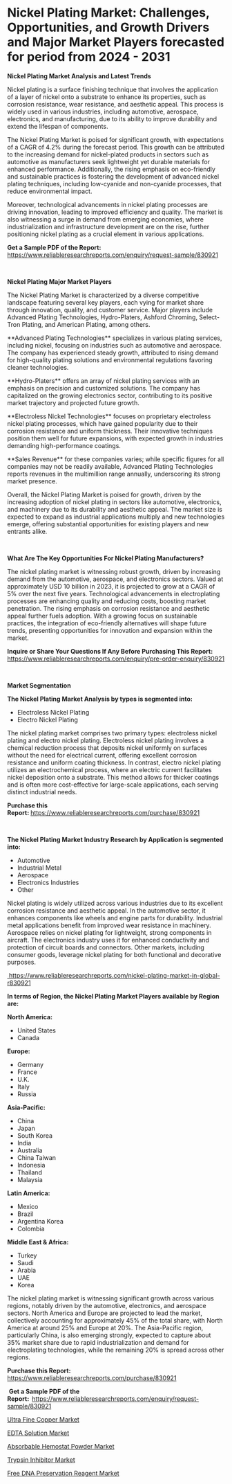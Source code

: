 <p><h1>Nickel Plating Market: Challenges, Opportunities, and Growth Drivers and Major Market Players forecasted for period from 2024 - 2031</h1></p><p><strong>Nickel Plating Market Analysis and Latest Trends</strong></p>
<p><p>Nickel plating is a surface finishing technique that involves the application of a layer of nickel onto a substrate to enhance its properties, such as corrosion resistance, wear resistance, and aesthetic appeal. This process is widely used in various industries, including automotive, aerospace, electronics, and manufacturing, due to its ability to improve durability and extend the lifespan of components.</p><p>The Nickel Plating Market is poised for significant growth, with expectations of a CAGR of 4.2% during the forecast period. This growth can be attributed to the increasing demand for nickel-plated products in sectors such as automotive as manufacturers seek lightweight yet durable materials for enhanced performance. Additionally, the rising emphasis on eco-friendly and sustainable practices is fostering the development of advanced nickel plating techniques, including low-cyanide and non-cyanide processes, that reduce environmental impact. </p><p>Moreover, technological advancements in nickel plating processes are driving innovation, leading to improved efficiency and quality. The market is also witnessing a surge in demand from emerging economies, where industrialization and infrastructure development are on the rise, further positioning nickel plating as a crucial element in various applications.</p></p>
<p><strong>Get a Sample PDF of the Report:&nbsp;</strong> <a href="https://www.reliableresearchreports.com/enquiry/request-sample/830921?utm_campaign=118&utm_medium=2&utm_source=Github&utm_content=ia&utm_term=09112024&utm_id=nickel-plating">https://www.reliableresearchreports.com/enquiry/request-sample/830921</a></p>
<p>&nbsp;</p>
<p><strong>Nickel Plating Major Market Players</strong></p>
<p><p>The Nickel Plating Market is characterized by a diverse competitive landscape featuring several key players, each vying for market share through innovation, quality, and customer service. Major players include Advanced Plating Technologies, Hydro-Platers, Ashford Chroming, Select-Tron Plating, and American Plating, among others. </p><p>**Advanced Plating Technologies** specializes in various plating services, including nickel, focusing on industries such as automotive and aerospace. The company has experienced steady growth, attributed to rising demand for high-quality plating solutions and environmental regulations favoring cleaner technologies.</p><p>**Hydro-Platers** offers an array of nickel plating services with an emphasis on precision and customized solutions. The company has capitalized on the growing electronics sector, contributing to its positive market trajectory and projected future growth.</p><p>**Electroless Nickel Technologies** focuses on proprietary electroless nickel plating processes, which have gained popularity due to their corrosion resistance and uniform thickness. Their innovative techniques position them well for future expansions, with expected growth in industries demanding high-performance coatings.</p><p>**Sales Revenue** for these companies varies; while specific figures for all companies may not be readily available, Advanced Plating Technologies reports revenues in the multimillion range annually, underscoring its strong market presence.</p><p>Overall, the Nickel Plating Market is poised for growth, driven by the increasing adoption of nickel plating in sectors like automotive, electronics, and machinery due to its durability and aesthetic appeal. The market size is expected to expand as industrial applications multiply and new technologies emerge, offering substantial opportunities for existing players and new entrants alike.</p></p>
<p>&nbsp;</p>
<p><strong>What Are The Key Opportunities For Nickel Plating Manufacturers?</strong></p>
<p><p>The nickel plating market is witnessing robust growth, driven by increasing demand from the automotive, aerospace, and electronics sectors. Valued at approximately USD 10 billion in 2023, it is projected to grow at a CAGR of 5% over the next five years. Technological advancements in electroplating processes are enhancing quality and reducing costs, boosting market penetration. The rising emphasis on corrosion resistance and aesthetic appeal further fuels adoption. With a growing focus on sustainable practices, the integration of eco-friendly alternatives will shape future trends, presenting opportunities for innovation and expansion within the market.</p></p>
<p><strong>Inquire or Share Your Questions If Any Before Purchasing This Report:</strong> <a href="https://www.reliableresearchreports.com/enquiry/pre-order-enquiry/830921?utm_campaign=118&utm_medium=2&utm_source=Github&utm_content=ia&utm_term=09112024&utm_id=nickel-plating">https://www.reliableresearchreports.com/enquiry/pre-order-enquiry/830921</a></p>
<p>&nbsp;</p>
<p><strong>Market Segmentation</strong></p>
<p><strong>The Nickel Plating Market Analysis by types is segmented into:</strong></p>
<p><ul><li>Electroless Nickel Plating</li><li>Electro Nickel Plating</li></ul></p>
<p><p>The nickel plating market comprises two primary types: electroless nickel plating and electro nickel plating. Electroless nickel plating involves a chemical reduction process that deposits nickel uniformly on surfaces without the need for electrical current, offering excellent corrosion resistance and uniform coating thickness. In contrast, electro nickel plating utilizes an electrochemical process, where an electric current facilitates nickel deposition onto a substrate. This method allows for thicker coatings and is often more cost-effective for large-scale applications, each serving distinct industrial needs.</p></p>
<p><strong>Purchase this Report:&nbsp;</strong><a href="https://www.reliableresearchreports.com/purchase/830921?utm_campaign=118&utm_medium=2&utm_source=Github&utm_content=ia&utm_term=09112024&utm_id=nickel-plating">https://www.reliableresearchreports.com/purchase/830921</a></p>
<p>&nbsp;</p>
<p><strong>The Nickel Plating Market Industry Research by Application is segmented into:</strong></p>
<p><ul><li>Automotive</li><li>Industrial Metal</li><li>Aerospace</li><li>Electronics Industries</li><li>Other</li></ul></p>
<p><p>Nickel plating is widely utilized across various industries due to its excellent corrosion resistance and aesthetic appeal. In the automotive sector, it enhances components like wheels and engine parts for durability. Industrial metal applications benefit from improved wear resistance in machinery. Aerospace relies on nickel plating for lightweight, strong components in aircraft. The electronics industry uses it for enhanced conductivity and protection of circuit boards and connectors. Other markets, including consumer goods, leverage nickel plating for both functional and decorative purposes.</p></p>
<p><a href="https://www.reliableresearchreports.com/nickel-plating-market-in-global-r830921?utm_campaign=118&utm_medium=2&utm_source=Github&utm_content=ia&utm_term=09112024&utm_id=nickel-plating">&nbsp;https://www.reliableresearchreports.com/nickel-plating-market-in-global-r830921</a></p>
<p><strong>In terms of Region, the Nickel Plating Market Players available by Region are:</strong></p>
<p>
    <p> <strong> North America: </strong>
        <ul>
            <li>United States</li>
            <li>Canada</li>
        </ul>
        </p> 
    <p> <strong> Europe: </strong>
        <ul>
            <li>Germany</li>
            <li>France</li>
            <li>U.K.</li>
            <li>Italy</li>
            <li>Russia</li>
        </ul>
        </p> 
    <p> <strong> Asia-Pacific: </strong>
        <ul>
            <li>China</li>
            <li>Japan</li>
            <li>South Korea</li>
            <li>India</li>
            <li>Australia</li>
            <li>China Taiwan</li>
            <li>Indonesia</li>
            <li>Thailand</li>
            <li>Malaysia</li>
        </ul>
        </p> 
    <p> <strong> Latin America: </strong>
        <ul>
            <li>Mexico</li>
            <li>Brazil</li>
            <li>Argentina Korea</li>
            <li>Colombia</li>
        </ul>
        </p> 
    <p> <strong> Middle East & Africa: </strong>
        <ul>
            <li>Turkey</li>
            <li>Saudi</li>
            <li>Arabia</li>
            <li>UAE</li>
            <li>Korea</li>
        </ul>
    </p>
    </p>
<p><p>The nickel plating market is witnessing significant growth across various regions, notably driven by the automotive, electronics, and aerospace sectors. North America and Europe are projected to lead the market, collectively accounting for approximately 45% of the total share, with North America at around 25% and Europe at 20%. The Asia-Pacific region, particularly China, is also emerging strongly, expected to capture about 35% market share due to rapid industrialization and demand for electroplating technologies, while the remaining 20% is spread across other regions.</p></p>
<p><strong>Purchase this Report: </strong><a href="https://www.reliableresearchreports.com/purchase/830921?utm_campaign=118&utm_medium=2&utm_source=Github&utm_content=ia&utm_term=09112024&utm_id=nickel-plating">https://www.reliableresearchreports.com/purchase/830921</a></p>
<p>&nbsp;<strong>Get a Sample PDF of the Report:&nbsp;&nbsp;</strong><a href="https://www.reliableresearchreports.com/enquiry/request-sample/830921?utm_campaign=118&utm_medium=2&utm_source=Github&utm_content=ia&utm_term=09112024&utm_id=nickel-plating">https://www.reliableresearchreports.com/enquiry/request-sample/830921</a></p>
<p><strong></strong></p>
<p><p><a href="https://www.linkedin.com/pulse/opportunities-challenges-ultra-fine-copper-market-strategic-ebyhc?utm_campaign=118&utm_medium=2&utm_source=Github&utm_content=ia&utm_term=09112024&utm_id=nickel-plating">Ultra Fine Copper Market</a></p><p><a href="https://github.com/knaufethaganye/Market-Research-Report-List-1/blob/main/edta-solution-market.md?utm_campaign=118&utm_medium=2&utm_source=Github&utm_content=ia&utm_term=09112024&utm_id=nickel-plating">EDTA Solution Market</a></p><p><a href="https://www.linkedin.com/pulse/global-absorbable-hemostat-powder-industry-analysis-share-growth-fgepc?utm_campaign=118&utm_medium=2&utm_source=Github&utm_content=ia&utm_term=09112024&utm_id=nickel-plating">Absorbable Hemostat Powder Market</a></p><p><a href="https://github.com/leonidmsw5y/Market-Research-Report-List-1/blob/main/trypsin-inhibitor-market.md?utm_campaign=118&utm_medium=2&utm_source=Github&utm_content=ia&utm_term=09112024&utm_id=nickel-plating">Trypsin Inhibitor Market</a></p><p><a href="https://issuu.com/reportprime-2/docs/free-dna-preservation-reagent-marke_5e4f3f9d9d606f?utm_campaign=118&utm_medium=2&utm_source=Github&utm_content=ia&utm_term=09112024&utm_id=nickel-plating">Free DNA Preservation Reagent Market</a></p></p>